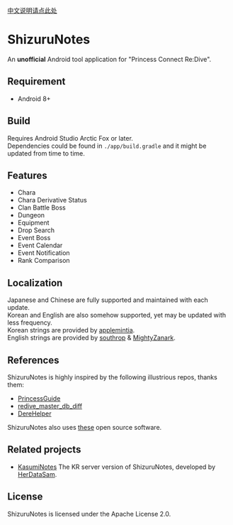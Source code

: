 [中文说明请点此处](README_CN.md)

# ShizuruNotes
An **unofficial** Android tool application for "Princess Connect Re:Dive".

## Requirement
* Android 8+

## Build
Requires Android Studio Arctic Fox or later.  
Dependencies could be found in `./app/build.gradle` and it might be updated from time to time.

## Features
* Chara
* Chara Derivative Status
* Clan Battle Boss
* Dungeon
* Equipment
* Drop Search
* Event Boss
* Event Calendar
* Event Notification
* Rank Comparison

## Localization
Japanese and Chinese are fully supported and maintained with each update.  
Korean and English are also somehow supported, yet may be updated with less frequency.  
Korean strings are provided by [applemintia](https://twitter.com/_applemintia).  
English strings are provided by [southrop](https://github.com/southrop) & [MightyZanark](https://github.com/MightyZanark).

## References
ShizuruNotes is highly inspired by the following illustrious repos, thanks them:
* [PrincessGuide](https://github.com/superk589/PrincessGuide)
* [redive_master_db_diff](https://github.com/esterTion/redive_master_db_diff)
* [DereHelper](https://github.com/Lazyeraser/DereHelper)

ShizuruNotes also uses [these](OPENSOURCE.md) open source software.

## Related projects
* [KasumiNotes](https://github.com/HerDataSam/KasumiNotes) The KR server version of ShizuruNotes, developed by [HerDataSam](https://github.com/HerDataSam).

## License
ShizuruNotes is licensed under the Apache License 2.0. 
